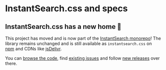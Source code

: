# InstantSearch.css and specs

## InstantSearch.css has a new home 👋

This project has moved and is now part of the [InstantSearch monorepo](https://github.com/algolia/instantsearch.js)! The library remains unchanged and is still available as `instantsearch.css` on [npm](https://www.npmjs.com/package/instantsearch.css) and CDNs like [jsDelivr](https://www.jsdelivr.com/package/npm/instantsearch.css).

You can [browse the code](https://github.com/algolia/instantsearch.js/tree/master/packages/instantsearch.css), find [existing issues](https://github.com/algolia/instantsearch.js/issues?q=is%3Aissue+is%3Aopen+label%3A%22Package%3A+instantsearch.css%22) and follow [new releases](https://github.com/algolia/instantsearch.js/releases) over there.
